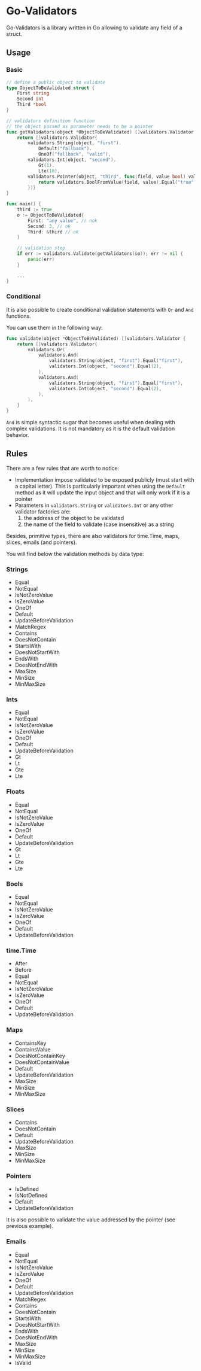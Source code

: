 # Go-Validators

Go-Validators is a library written in Go allowing to validate any field of a struct.

## Usage

### Basic

```go
// define a public object to validate
type ObjectToBeValidated struct {
    First string
    Second int
    Third *bool
}

// validators definition function
// the object passed as parameter needs to be a pointer
func getValidators(object *ObjectToBeValidated) []validators.Validator {
	return []validators.Validator{
        validators.String(object, "first").
            Default("fallback").
            OneOf("fallback", "valid"),
        validators.Int(object, "second").
            Gt(1).
            Lte(10),
        validators.Pointer(object, "third", func(field, value bool) validators.Validator {
            return validators.BoolFromValue(field, value).Equal("true")
        })}
}

func main() {
    third := true
    o := ObjectToBeValidated{
        First: "any value", // nok
        Second: 3, // ok
        Third: &third // ok
    }

    // validation step
    if err := validators.Validate(getValidators(&o)); err != nil {
        panic(err)
    }

    ...
}
```

### Conditional

It is also possible to create conditional validation statements with `Or` and `And` functions.

You can use them in the following way:
```go
func validate(object *ObjectToBeValidated) []validators.Validator {
	return []validators.Validator{
		validators.Or(
			validators.And(
				validators.String(object, "first").Equal("first"),
                validators.Int(object, "second").Equal(2),
			),
			validators.And(
				validators.String(object, "first").Equal("first"),
                validators.Int(object, "second").Equal(2),
			),
		),
	}
}
```

`And` is simple syntactic sugar that becomes useful when dealing with complex validations. It is not mandatory as it is the default 
validation behavior.

## Rules

There are a few rules that are worth to notice:
- Implementation impose validated to be exposed publicly (must start with a capital letter). This is particularly important when using the `Default` method as it will update the input object and that will only work if it is a pointer
- Parameters in `validators.String` or `validators.Int` or any other validator factories are:
  1. the address of the object to be validated
  2. the name of the field to validate (case insensitive) as a string

Besides, primitive types, there are also validators for time.Time, maps, slices, emails (and pointers).

You will find below the validation methods by data type:

### Strings

- Equal
- NotEqual
- IsNotZeroValue
- IsZeroValue
- OneOf
- Default
- UpdateBeforeValidation
- MatchRegex
- Contains
- DoesNotContain
- StartsWith
- DoesNotStartWith
- EndsWith
- DoesNotEndWith
- MaxSize
- MinSize
- MinMaxSize

### Ints

- Equal
- NotEqual
- IsNotZeroValue
- IsZeroValue
- OneOf
- Default
- UpdateBeforeValidation
- Gt
- Lt
- Gte
- Lte

### Floats

- Equal
- NotEqual
- IsNotZeroValue
- IsZeroValue
- OneOf
- Default
- UpdateBeforeValidation
- Gt
- Lt
- Gte
- Lte

### Bools

- Equal
- NotEqual
- IsNotZeroValue
- IsZeroValue
- OneOf
- Default
- UpdateBeforeValidation

### time.Time

- After
- Before
- Equal
- NotEqual
- IsNotZeroValue
- IsZeroValue
- OneOf
- Default
- UpdateBeforeValidation

### Maps

- ContainsKey
- ContainsValue
- DoesNotContainKey
- DoesNotContainValue
- Default
- UpdateBeforeValidation
- MaxSize
- MinSize
- MinMaxSize

### Slices

- Contains
- DoesNotContain
- Default
- UpdateBeforeValidation
- MaxSize
- MinSize
- MinMaxSize

### Pointers

- IsDefined
- IsNotDefined
- Default
- UpdateBeforeValidation

It is also possible to validate the value addressed by the pointer (see previous example).

### Emails

- Equal
- NotEqual
- IsNotZeroValue
- IsZeroValue
- OneOf
- Default
- UpdateBeforeValidation
- MatchRegex
- Contains
- DoesNotContain
- StartsWith
- DoesNotStartWith
- EndsWith
- DoesNotEndWith
- MaxSize
- MinSize
- MinMaxSize
- IsValid

